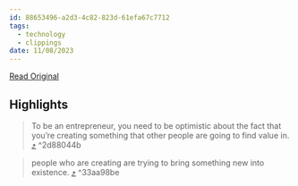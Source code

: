 ```yaml
---
id: 88653496-a2d3-4c82-823d-61efa67c7712
tags:
  - technology
  - clippings
date: 11/08/2023
---
```

[Read Original](https://nav.al/optimism)

## Highlights

> To be an entrepreneur, you need to be optimistic about the fact that you’re creating something that other people are going to find value in. [⤴️](https://omnivore.app/me/rational-optimism-is-the-way-out-18bad142eee#2d88044b-501a-4412-96e9-e44704c45ebd)  ^2d88044b

> people who are creating are trying to bring something new into existence. [⤴️](https://omnivore.app/me/rational-optimism-is-the-way-out-18bad142eee#33aa98be-a8d9-47b1-a4dc-91f7713ae17b)  ^33aa98be

